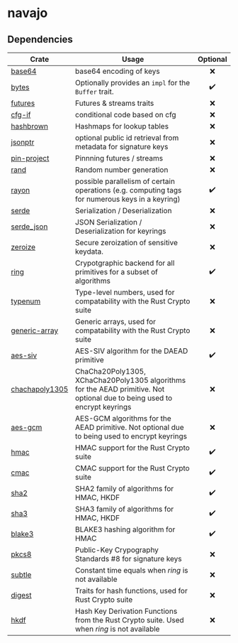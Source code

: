 # navajo


## Dependencies
| Crate                                                              | Usage                                                                                                                     | Optional |
| ------------------------------------------------------------------ | ------------------------------------------------------------------------------------------------------------------------- | :------: |
| [base64](https://github.com/marshallpierce/rust-base64)            | base64 encoding of keys                                                                                                   |    ❌    |
| [bytes](https://github.com/tokio-rs/bytes)                         | Optionally provides an `impl` for the `Buffer` trait.                                                                     |    ✔️    |
| [futures](https://github.com/rust-lang/futures-rs)                 | Futures & streams traits                                                                                                  |    ❌    |
| [cfg-if](https://github.com/rust-lang/cfg-if)                      | conditional code based on cfg                                                                                             |    ❌    |
| [hashbrown](https://github.com/rust-lang/hashbrown)                | Hashmaps for lookup tables                                                                                                |    ❌    |
| [jsonptr](https://github.com/chanced/jsonptr)                      | optional public id retrieval from metadata for signature keys                                                             |    ❌    |
| [pin-project](https://github.com/taiki-e/pin-project)              | Pinnning futures / streams                                                                                                |    ❌    |
| [rand](https://github.com/rust-random/rand)                        | Random number generation                                                                                                  |    ❌    |
| [rayon](https://github.com/rayon-rs/rayon)                         | possible parallelism of certain operations (e.g. computing tags for numerous keys in a keyring)                           |    ✔️    |
| [serde](https://github.com/serde-rs/serde)                         | Serialization / Deserialization                                                                                           |    ❌    |
| [serde_json](https://github.com/serde-rs/json)                     | JSON Serialization / Deserialization for keyrings                                                                         |    ❌    |
| [zeroize](https://github.com/RustCrypto/utils/tree/master/zeroize) | Secure zeroization of sensitive keydata.                                                                                  |    ❌    |
| [ring](https://github.com/briansmith/ring)                         | Crypotgraphic backend for all primitives for a subset of algorithms                                                       |    ✔️    |
| [typenum](https://github.com/paholg/typenum)                       | Type-level numbers, used for compatability with the Rust Crypto suite                                                     |    ❌    |
| [generic-array](https://github.com/fizyk20/generic-array)          | Generic arrays, used for compatability with the Rust Crypto suite                                                         |    ❌    |
| [aes-siv](https://github.com/RustCrypto/AEADs)                     | AES-SIV algorithm for the DAEAD primitive                                                                                 |    ✔️    |
| [chachapoly1305](https://github.com/RustCrypto/AEADs)              | ChaCha20Poly1305, XChaCha20Poly1305 algorithms for the AEAD primitive. Not optional due to being used to encrypt keyrings |    ❌    |
| [aes-gcm](https://github.com/RustCrypto/AEADs)                     | AES-GCM algorithms for the AEAD primitive. Not optional due to being used to encrypt keyrings                             |    ❌    |
| [hmac](https://github.com/RustCrypto/MACs)                         | HMAC support for the Rust Crypto suite                                                                                    |    ✔️    |
| [cmac](https://github.com/RustCrypto/MACs)                         | CMAC support for the Rust Crypto suite                                                                                    |    ✔️    |
| [sha2](https://github.com/RustCrypto/hashes)                       | SHA2 family of algorithms for HMAC, HKDF                                                                                  |    ✔️    |
| [sha3](https://github.com/RustCrypto/hashes)                       | SHA3 family of algorithms for HMAC, HKDF                                                                                  |    ✔️    |
| [blake3](https://github.com/BLAKE3-team/BLAKE3)                    | BLAKE3 hashing algorithm for HMAC                                                                                         |    ✔️    |
| [pkcs8](https://github.com/RustCrypto/formats/tree/master/pkcs8)   | Public-Key Crypography Standards #8 for signature keys                                                                    |    ❌    |
| [subtle](https://github.com/dalek-cryptography/subtle)             | Constant time equals when _ring_ is not available                                                                         |    ❌    |
| [digest](https://github.com/RustCrypto/traits)                     | Traits for hash functions, used for Rust Crypto suite                                                                     |    ❌    |
| [hkdf](https://github.com/RustCrypto/KDFs/)                        | Hash Key Derivation Functions from the Rust Crypto suite. Used when _ring_ is not available                               |    ❌    |
